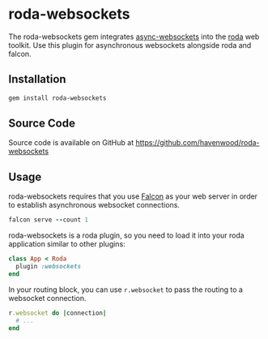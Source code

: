 # roda-websockets

The roda-websockets gem integrates [async-websockets](https://github.com/socketry/async-websocket) into the [roda](http://roda.jeremyevans.net/) web toolkit. Use this plugin for asynchronous websockets alongside roda and falcon.

## Installation

```sh
gem install roda-websockets
```

## Source Code

Source code is available on GitHub at
https://github.com/havenwood/roda-websockets

## Usage

roda-websockets requires that you use [Falcon](https://github.com/socketry/falcon) as your web server in order to establish asynchronous websocket connections.

```ruby
falcon serve --count 1
```

roda-websockets is a roda plugin, so you need to load it into your roda
application similar to other plugins:

```ruby
class App < Roda
  plugin :websockets
end
```

In your routing block, you can use `r.websocket` to pass the routing
to a websocket connection.

```ruby
r.websocket do |connection|
  # ...
end
```
